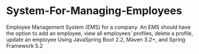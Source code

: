 # System-For-Managing-Employees

Employee Management System (EMS) for a company. An EMS should have the option to add an employee, view all employees’ profiles, delete a profile, update an employee Using JavaSpring Boot 2.2, Maven 3.2+, and Spring Framework 5.2
